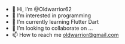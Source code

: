 - 👋 Hi, I’m @Oldwarrior62
- 👀 I’m interested in programming
- 🌱 I’m currently learning Flutter Dart
- 💞️ I’m looking to collaborate on ...
- 📫 How to reach me oldwarrior@gmail.com

<!---
Oldwarrior62/Oldwarrior62 is a ✨ special ✨ repository because its `README.md` (this file) appears on your GitHub profile.
You can click the Preview link to take a look at your changes.
--->
